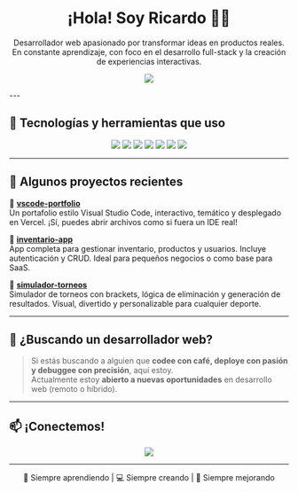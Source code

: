 <h1 align="center">¡Hola! Soy Ricardo 👨‍💻</h1>

<p align="center">
  Desarrollador web apasionado por transformar ideas en productos reales.  
  En constante aprendizaje, con foco en el desarrollo full-stack y la creación de experiencias interactivas.  
</p>
<p align="center">
  <a href="https://vscode-portfolio-eight-ochre.vercel.app" target="_blank">
    <img src="https://img.shields.io/badge/🌐 Ver%20mi%20portafolio-000000?style=for-the-badge&logo=vercel&logoColor=white" />
  </a>
</p>
---

## 🚀 Tecnologías y herramientas que uso

<p align="center">
  <img src="https://img.shields.io/badge/Next.js-000000?style=for-the-badge&logo=next.js&logoColor=white" />
  <img src="https://img.shields.io/badge/React-20232A?style=for-the-badge&logo=react&logoColor=61DAFB" />
  <img src="https://img.shields.io/badge/TypeScript-007ACC?style=for-the-badge&logo=typescript&logoColor=white" />
  <img src="https://img.shields.io/badge/TailwindCSS-38B2AC?style=for-the-badge&logo=tailwind-css&logoColor=white" />
  <img src="https://img.shields.io/badge/Node.js-339933?style=for-the-badge&logo=nodedotjs&logoColor=white" />
  <img src="https://img.shields.io/badge/NestJS-E0234E?style=for-the-badge&logo=nestjs&logoColor=white" />
  <img src="https://img.shields.io/badge/JavaScript-F7DF1E?style=for-the-badge&logo=JavaScript&logoColor=yellow" />
</p>

---

## 💼 Algunos proyectos recientes

🔹 **[vscode-portfolio](https://github.com/RicardoNatera/vscode-portfolio)**  
Un portafolio estilo Visual Studio Code, interactivo, temático y desplegado en Vercel. ¡Sí, puedes abrir archivos como si fuera un IDE real!

🔹 **[inventario-app](https://github.com/RicardoNatera/inventario-app)**  
App completa para gestionar inventario, productos y usuarios. Incluye autenticación y CRUD. Ideal para pequeños negocios o como base para SaaS.

🔹 **[simulador-torneos](https://github.com/RicardoNatera/simulador-torneos)**  
Simulador de torneos con brackets, lógica de eliminación y generación de resultados. Visual, divertido y personalizable para cualquier deporte.

---

## 🧭 ¿Buscando un desarrollador web?

> Si estás buscando a alguien que **codee con café, deploye con pasión y debuggee con precisión**, aquí estoy.  
> Actualmente estoy **abierto a nuevas oportunidades** en desarrollo web (remoto o híbrido).

---

## 📫 ¡Conectemos!

<p align="center">
  <a href="https://www.linkedin.com/in/natera-dev">
    <img src="https://img.shields.io/badge/LinkedIn-Ricardo%20Natera-0A66C2?style=for-the-badge&logo=linkedin&logoColor=white" />
  </a>
</p>

---

<p align="center">
  🧠 Siempre aprendiendo | 💻 Siempre creando | 🚀 Siempre mejorando
</p>
